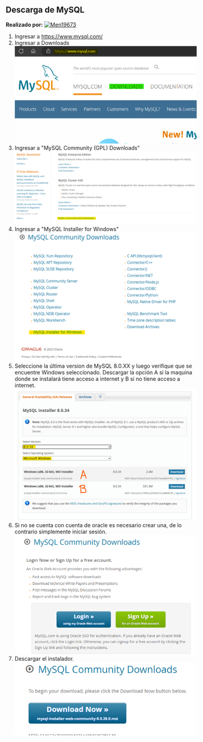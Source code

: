 ## Descarga de  MySQL

<p><strong>Realizado por:</strong> <a href="https://github.com/Men19673" target="_blank">
  <img src="https://img.shields.io/badge/Men19673-a?style=social&logo=github" alt="Men19673"/>
</a></p> 

1. Ingresar a <https://www.mysql.com/>
2. Ingresar a Downloads\
![mysql downloads](ingresardownloads.png "Downloads")
3. Ingresar a "MySQL Community (GPL) Downloads"\
![mysql community downloads](downloads2.png "Community Downloads")
4. Ingresar a "MySQL Installer for Windows"\
![mysql Installer](downloads3.png "Installers")
5. Seleccione la  última version de MySQL 8.0.XX y luego verifique que se encuentre Windows seleccionado. Descargar la opción A si la maquina donde se instalará tiene acceso a internet y B si no tiene acceso a internet.\
![mysql A y B downloads](downloads4.png "A y B Downloads")
6. Si no se cuenta con cuenta de oracle es necesario crear una, de lo contrario simplemente iniciar sesión.\
![mysql account downloads](downloads5.png "account Downloads")
7. Descargar el instalador.\
![mysql final downloads](downloads6.png "final Downloads")
